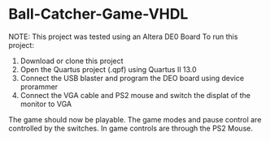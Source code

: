 # Ball-Catcher-Game-VHDL

NOTE: This project was tested using an Altera DE0 Board
To run this project:
1) Download or clone this project
2) Open the Quartus project (.qpf) using Quartus II 13.0
3) Connect the USB blaster and program the DEO board using device prorammer
4) Connect the VGA cable and PS2 mouse and switch the displat of the monitor to VGA

The game should now be playable. The game modes and pause control are controlled by the switches. In game controls are through the PS2 Mouse.
